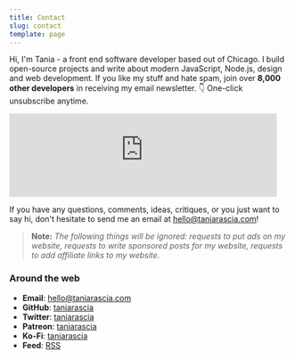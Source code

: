 ```yaml
---
title: Contact
slug: contact
template: page
---
```


Hi, I'm Tania - a front end software developer based out of Chicago. I build open-source projects and write about modern JavaScript, Node.js, design and web development. If you like my stuff and hate spam, join over **8,000 other developers** in receiving my email newsletter. 👇 One-click unsubscribe anytime.

<div class="centered-iframe">
  <iframe
    width="480"
    height="150"
    src="https://taniarascia.substack.com/embed"
    frameborder="0"
    scrolling="no"
  ></iframe>
</div>

If you have any questions, comments, ideas, critiques, or you just want to say hi, don't hesitate to send me an email at [hello@taniarascia.com](mailto:hello[AT]taniarascia[DOT]com)!

> **Note:** _The following things will be ignored: requests to put ads on my website, requests to write sponsored posts for my website, requests to add affiliate links to my website._

### Around the web

- **Email**: [hello@taniarascia.com](mailto:hello[AT]taniarascia[DOT]com)
- **GitHub**: [taniarascia](https://github.com/taniarascia)
- **Twitter**: [taniarascia](https://twitter.com/taniarascia)
- **Patreon**: [taniarascia](https://patreon.com/taniarascia)
- **Ko-Fi**: [taniarascia](https://ko-fi.com/taniarascia)
- **Feed**: [RSS](https://www.taniarascia.com/rss.xml)